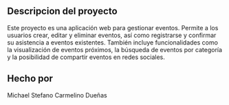 ## Descripcion del proyecto
Este proyecto es una aplicación web para gestionar eventos. Permite a los usuarios crear, editar y eliminar eventos, así como registrarse y confirmar su asistencia a eventos existentes. También incluye funcionalidades como la visualización de eventos próximos, la búsqueda de eventos por categoría y la posibilidad de compartir eventos en redes sociales.

## Hecho por
Michael Stefano Carmelino Dueñas